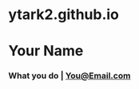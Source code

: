 # ytark2.github.io
<!DOCTYPE html>
<html lang="en">
 <head>
   <title>TITLE</title>
 </head>
 <body>



   <div class="header" id="headerwrap">
     <div class="container">
       <div class="row centered">
         <div class="col-lg-12">
           <h1>Your Name</h1>
           <h3>What you do | 
            <a href="mailto:You@Email.com">You@Email.com</a>
           </h3>
         </div><!--/.col-lg-12-->
       </div><!--/.row-->
     </div><!--/.container-->
   </div><!--/.#headerwrap-->
 

</body>
</html>
